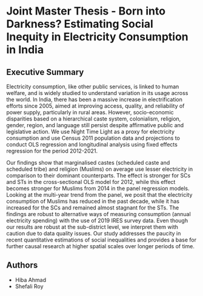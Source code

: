 # Joint Master Thesis - Born into Darkness? Estimating Social Inequity in Electricity Consumption in India


## **Executive Summary**

Electricity consumption, like other public services, is linked to human welfare, and is widely studied to understand variation in its usage across the world. In India, there has been a massive increase in electrification efforts since 2005, aimed at improving access, quality, and reliability of power supply, particularly in rural areas. However, socio-economic disparities based on a hierarchical caste system, colonialism, religion, gender, region, and language still persist despite affirmative public and legislative action. We use Night Time Light as a proxy for electricity consumption and use Census 2011 population data and projections to conduct OLS regression and longitudinal analysis using fixed effects regression for the period 2012-2021.

Our findings show that marginalised castes (scheduled caste and scheduled tribe) and religion (Muslims) on average use lesser electricity in comparison to their dominant counterparts. The effect is stronger for SCs and STs in the cross-sectional OLS model for 2012, while this effect becomes stronger for Muslims from 2014 in the panel regression models. Looking at the multi-year trend from the panel, we posit that the electricity consumption of Muslims has reduced in the past decade, while it has increased for the SCs and remained almost stagnant for the STs. The findings are robust to alternative ways of measuring consumption (annual electricity spending) with the use of 2019 IRES survey data. Even though our results are robust at the sub-district level, we interpret them with caution due to data quality issues. Our study addresses the paucity in recent quantitative estimations of social inequalities and provides a base for further causal research at higher spatial scales over longer periods of time.

## Authors

- Hiba Ahmad 
- Shefali Roy 


